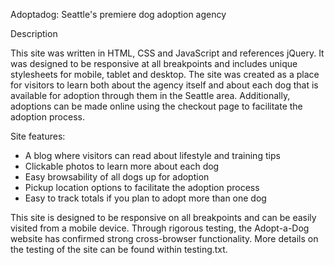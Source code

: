 Adoptadog: Seattle's premiere dog adoption agency

Description

This site was written in HTML, CSS and JavaScript and references jQuery. It was designed to be responsive at all breakpoints and includes unique stylesheets for mobile, tablet and desktop. The site was created as a place for visitors to learn both about the agency itself and about each dog that is available for adoption through them in the Seattle area. Additionally, adoptions can be made online using the checkout page to facilitate the adoption process.

Site features:
* A blog where visitors can read about lifestyle and training tips
* Clickable photos to learn more about each dog
* Easy browsability of all dogs up for adoption
* Pickup location options to facilitate the adoption process
* Easy to track totals if you plan to adopt more than one dog

This site is designed to be responsive on all breakpoints and can be easily visited from a mobile device. Through rigorous testing, the Adopt-a-Dog website has confirmed strong cross-browser functionality. More details on the testing of the site can be found within testing.txt.
